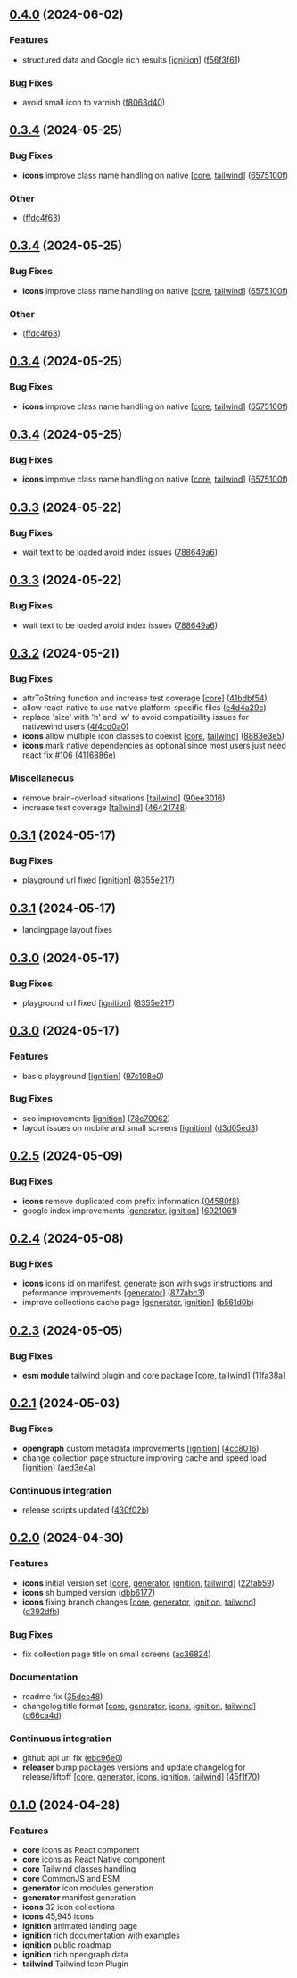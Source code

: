 ## [0.4.0](https://github.com/rocketclimb/rocketicons/compare/v0.3.4-release...v0.4.0) (2024-06-02)

### Features

- structured data and Google rich results [[ignition](./packages/ignition/CHANGELOG.md)] ([f56f3f61](https://github.com/rocketclimb/rocketicons/commit/f56f3f6144419f6fb23133ef90068069b640da6d))

### Bug Fixes

- avoid small icon to varnish ([f8063d40](https://github.com/rocketclimb/rocketicons/commit/f8063d4035ad1872c54d2db5d13a801534e8e199))

## [0.3.4](https://github.com/rocketclimb/rocketicons/compare/v0.3.3...v0.3.4) (2024-05-25)

### Bug Fixes

- **icons** improve class name handling on native [[core](./packages/core/CHANGELOG.md), [tailwind](./packages/tailwind/CHANGELOG.md)] ([6575100f](https://github.com/rocketclimb/rocketicons/commit/6575100fa60dd11dd3086225d25ebc532805cda2))

### Other

-  ([ffdc4f63](https://github.com/rocketclimb/rocketicons/commit/ffdc4f63d82267c407aa8bb1173917eea9fc6922))

## [0.3.4](https://github.com/rocketclimb/rocketicons/compare/v0.3.3...v0.3.4) (2024-05-25)

### Bug Fixes

- **icons** improve class name handling on native [[core](./packages/core/CHANGELOG.md), [tailwind](./packages/tailwind/CHANGELOG.md)] ([6575100f](https://github.com/rocketclimb/rocketicons/commit/6575100fa60dd11dd3086225d25ebc532805cda2))

### Other

-  ([ffdc4f63](https://github.com/rocketclimb/rocketicons/commit/ffdc4f63d82267c407aa8bb1173917eea9fc6922))

## [0.3.4](https://github.com/rocketclimb/rocketicons/compare/v0.3.3...v0.3.4) (2024-05-25)

### Bug Fixes

- **icons** improve class name handling on native [[core](./packages/core/CHANGELOG.md), [tailwind](./packages/tailwind/CHANGELOG.md)] ([6575100f](https://github.com/rocketclimb/rocketicons/commit/6575100fa60dd11dd3086225d25ebc532805cda2))

## [0.3.4](https://github.com/rocketclimb/rocketicons/compare/v0.3.3...v0.3.4) (2024-05-25)

### Bug Fixes

- **icons** improve class name handling on native [[core](./packages/core/CHANGELOG.md), [tailwind](./packages/tailwind/CHANGELOG.md)] ([6575100f](https://github.com/rocketclimb/rocketicons/commit/6575100fa60dd11dd3086225d25ebc532805cda2))

## [0.3.3](https://github.com/rocketclimb/rocketicons/compare/v0.3.2-release...v0.3.3) (2024-05-22)

### Bug Fixes

- wait text to be loaded avoid index issues ([788649a6](https://github.com/rocketclimb/rocketicons/commit/788649a679296eceaa198f4822337bb5a5c80b4d))

## [0.3.3](https://github.com/rocketclimb/rocketicons/compare/v0.3.2-release...v0.3.3) (2024-05-22)

### Bug Fixes

- wait text to be loaded avoid index issues ([788649a6](https://github.com/rocketclimb/rocketicons/commit/788649a679296eceaa198f4822337bb5a5c80b4d))

## [0.3.2](https://github.com/rocketclimb/rocketicons/compare/v0.3.1...v0.3.2) (2024-05-21)

### Bug Fixes

- attrToString function and increase test coverage [[core](./packages/core/CHANGELOG.md)] ([41bdbf54](https://github.com/rocketclimb/rocketicons/commit/41bdbf54d302017a14dac796e5bf02dbe7bd2d27))
- allow react-native to use native platform-specific files ([e4d4a29c](https://github.com/rocketclimb/rocketicons/commit/e4d4a29c09023de6fb8f74001a1d6c0376eeca99))
- replace 'size' with 'h' and 'w' to avoid compatibility issues for nativewind users ([4f4cd0a0](https://github.com/rocketclimb/rocketicons/commit/4f4cd0a0a1bf3a8d31a46b87e316147f1eabd893))
- **icons** allow multiple icon classes to coexist [[core](./packages/core/CHANGELOG.md), [tailwind](./packages/tailwind/CHANGELOG.md)] ([8883e3e5](https://github.com/rocketclimb/rocketicons/commit/8883e3e5eda09af88be332383d0afd6cc7cbc13e))
- **icons** mark native dependencies as optional since most users just need react fix [#106](https://github.com/rocketclimb/rocketicons/issues/106) ([4116886e](https://github.com/rocketclimb/rocketicons/commit/4116886ec215346f4b1fca2ef327def17b442ff7))

### Miscellaneous

- remove brain-overload situations [[tailwind](./packages/tailwind/CHANGELOG.md)] ([90ee3016](https://github.com/rocketclimb/rocketicons/commit/90ee301680f7a1cb96d3d43d27e8ac510ddf1de9))
- increase test coverage [[tailwind](./packages/tailwind/CHANGELOG.md)] ([46421748](https://github.com/rocketclimb/rocketicons/commit/4642174815b6d00a707ac9f41dfa7c9918e17aa7))

## [0.3.1](https://github.com/rocketclimb/rocketicons/compare/v0.3.0-release...v0.3.1) (2024-05-17)

### Bug Fixes

- playground url fixed [[ignition](./packages/ignition/CHANGELOG.md)] ([8355e217](https://github.com/rocketclimb/rocketicons/commit/8355e217ca22d848d6bd22a07bd7b8f49378a8b2))

## [0.3.1](https://github.com/rocketclimb/rocketicons/compare/v0.3.0-release...v0.3.1) (2024-05-17)

- landingpage layout fixes

## [0.3.0](https://github.com/rocketclimb/rocketicons/compare/v0.3.0-release...v0.3.1) (2024-05-17)

### Bug Fixes

- playground url fixed [[ignition](./packages/ignition/CHANGELOG.md)] ([8355e217](https://github.com/rocketclimb/rocketicons/commit/8355e217ca22d848d6bd22a07bd7b8f49378a8b2))

## [0.3.0](https://github.com/rocketclimb/rocketicons/compare/v0.2.4-release...v0.3.0) (2024-05-17)

### Features

- basic playground [[ignition](./packages/ignition/CHANGELOG.md)] ([97c108e0](https://github.com/rocketclimb/rocketicons/commit/97c108e0c4375e2f67de20ee1b7959c8f852a472))

### Bug Fixes

- seo improvements [[ignition](./packages/ignition/CHANGELOG.md)] ([78c70062](https://github.com/rocketclimb/rocketicons/commit/78c700629608fd81c707f4dffcf5251fb219ac15))
- layout issues on mobile and small screens [[ignition](./packages/ignition/CHANGELOG.md)] ([d3d05ed3](https://github.com/rocketclimb/rocketicons/commit/d3d05ed32d5114a1290ad51d19c4b1be0fbc96fe))

## [0.2.5](https://github.com/rocketclimb/rocketicons/compare/v0.2.3-release...v0.2.4) (2024-05-09)

### Bug Fixes

- **icons** remove duplicated com prefix information ([04580f8](https://github.com/rocketclimb/rocketicons/commit/04580f8ad9d7d43b8f91e769bc809c0a53e403e9))
- google index improvements [[generator](./packages/generator/CHANGELOG.md), [ignition](./packages/ignition/CHANGELOG.md)] ([6921061](https://github.com/rocketclimb/rocketicons/commit/69210612e21756df8b79cda09b154b9878da4302))

## [0.2.4](https://github.com/rocketclimb/rocketicons/compare/v0.2.2-release...v0.2.3) (2024-05-08)

### Bug Fixes

- **icons** icons id on manifest, generate json with svgs instructions and peformance improvements [[generator](./packages/generator/CHANGELOG.md)] ([877abc3](https://github.com/rocketclimb/rocketicons/commit/877abc3c3a1572aef5284870df63e8959c96c89c))
- improve collections cache page [[generator](./packages/generator/CHANGELOG.md), [ignition](./packages/ignition/CHANGELOG.md)] ([b561d0b](https://github.com/rocketclimb/rocketicons/commit/b561d0b1026d1efeaf6317a536aec65d40e61bc2))

## [0.2.3](https://github.com/rocketclimb/rocketicons/compare/v0.2.1...v0.2.2) (2024-05-05)

### Bug Fixes

- **esm module** tailwind plugin and core package [[core](./packages/core/CHANGELOG.md), [tailwind](./packages/tailwind/CHANGELOG.md)] ([11fa38a](https://github.com/rocketclimb/rocketicons/commit/11fa38a9385a937f69afc499148b9063728e4594))

## [0.2.1](https://github.com/rocketclimb/rocketicons/compare/v0.2.0-release...v0.2.1) (2024-05-03)

### Bug Fixes

- **opengraph** custom metadata improvements [[ignition](./packages/ignition/CHANGELOG.md)] ([4cc8016](https://github.com/rocketclimb/rocketicons/commit/4cc801673d6958cc143d72424738185192f44428))
- change collection page structure improving cache and speed load [[ignition](./packages/ignition/CHANGELOG.md)] ([aed3e4a](https://github.com/rocketclimb/rocketicons/commit/aed3e4ab568db4eb0dfd2db756a206d13cc88fa1))

### Continuous integration

- release scripts updated ([430f02b](https://github.com/rocketclimb/rocketicons/commit/430f02bf721e1f75cfad400b9934f838c2a19a38))

## [0.2.0](https://github.com/rocketclimb/rocketicons/compare/v0.1.0...v0.2.0) (2024-04-30)

### Features

- **icons** initial version set [[core](./packages/core/CHANGELOG.md), [generator](./packages/generator/CHANGELOG.md), [ignition](./packages/ignition/CHANGELOG.md), [tailwind](./packages/tailwind/CHANGELOG.md)] ([22fab59](https://github.com/rocketclimb/rocketicons/commit/22fab597d3528ee244f97d0a2a94eacab1c9dc20))
- **icons** sh bumped version ([dbb6177](https://github.com/rocketclimb/rocketicons/commit/dbb61779c50ce380f3a356738f928b381d4813b7))
- **icons** fixing branch changes [[core](./packages/core/CHANGELOG.md), [generator](./packages/generator/CHANGELOG.md), [ignition](./packages/ignition/CHANGELOG.md), [tailwind](./packages/tailwind/CHANGELOG.md)] ([d392dfb](https://github.com/rocketclimb/rocketicons/commit/d392dfbce5cfd53ccd3ae8819aecae40d3d77886))

### Bug Fixes

- fix collection page title on small screens ([ac36824](https://github.com/rocketclimb/rocketicons/commit/ac36824d59226a2d1facf2138a65f2a965055ad5))

### Documentation

- readme fix ([35dec48](https://github.com/rocketclimb/rocketicons/commit/35dec48f2f0916ca0cdc36ab73af52543eca66bb))
- changelog title format [[core](./packages/core/CHANGELOG.md), [generator](./packages/generator/CHANGELOG.md), [icons](./packages/icons/CHANGELOG.md), [ignition](./packages/ignition/CHANGELOG.md), [tailwind](./packages/tailwind/CHANGELOG.md)] ([d66ca4d](https://github.com/rocketclimb/rocketicons/commit/d66ca4d60c9d595f75a65352d3aba432a9e3b173))

### Continuous integration

- github api url fix ([ebc96e0](https://github.com/rocketclimb/rocketicons/commit/ebc96e0a1145bd2b4640e799efe5a417de873978))
- **releaser** bump packages versions and update changelog for release/liftoff [[core](./packages/core/CHANGELOG.md), [generator](./packages/generator/CHANGELOG.md), [icons](./packages/icons/CHANGELOG.md), [ignition](./packages/ignition/CHANGELOG.md), [tailwind](./packages/tailwind/CHANGELOG.md)] ([45f1f70](https://github.com/rocketclimb/rocketicons/commit/45f1f70b81a84c35147a69065bcfc476decc7a2d))

## [0.1.0](https://github.com/rocketclimb/rocketicons/compare/v0.0.0...v0.1.0) (2024-04-28)

### Features

- **core** icons as React component
- **core** icons as React Native component
- **core** Tailwind classes handling
- **core** CommonJS and ESM
- **generator** icon modules generation
- **generator** manifest generation
- **icons** 32 icon collections
- **icons** 45,945 icons
- **ignition** animated landing page
- **ignition** rich documentation with examples
- **ignition** public roadmap
- **ignition** rich opengraph data
- **tailwind** Tailwind Icon Plugin
